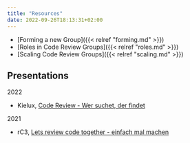```yaml
---
title: "Resources"
date: 2022-09-26T18:13:31+02:00
---
```


- [Forming a new Group]({{< relref "forming.md" >}})
- [Roles in Code Review Groups]({{< relref "roles.md" >}})
- [Scaling Code Review Groups]({{< relref "scaling.md" >}})

## Presentations

2022
- Kielux, [Code Review - Wer suchet, der findet](https://www.youtube.com/watch?v=HulMj7lgmxQ)

2021
- rC3, [Lets review code together - einfach mal machen](https://media.ccc.de/v/rc3-2021-cwtv-228-lets-review-code-toget)

